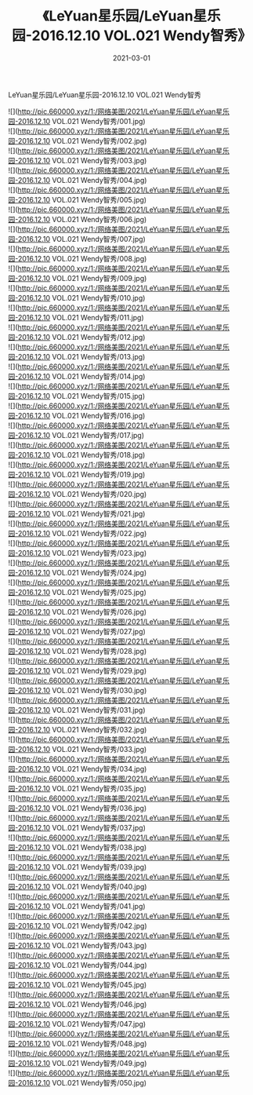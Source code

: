 ﻿---
layout: post
title:  《LeYuan星乐园/LeYuan星乐园-2016.12.10 VOL.021 Wendy智秀》
date:   2021-03-01
img: http://pic.660000.xyz/1:/网络美图/2021/LeYuan星乐园/LeYuan星乐园-2016.12.10 VOL.021 Wendy智秀/000.jpg
categories: [美女, 清纯, 唯美]
---

LeYuan星乐园/LeYuan星乐园-2016.12.10 VOL.021 Wendy智秀

 ![](http://pic.660000.xyz/1:/网络美图/2021/LeYuan星乐园/LeYuan星乐园-2016.12.10 VOL.021 Wendy智秀/001.jpg) <br>![](http://pic.660000.xyz/1:/网络美图/2021/LeYuan星乐园/LeYuan星乐园-2016.12.10 VOL.021 Wendy智秀/002.jpg) <br>![](http://pic.660000.xyz/1:/网络美图/2021/LeYuan星乐园/LeYuan星乐园-2016.12.10 VOL.021 Wendy智秀/003.jpg) <br>![](http://pic.660000.xyz/1:/网络美图/2021/LeYuan星乐园/LeYuan星乐园-2016.12.10 VOL.021 Wendy智秀/004.jpg) <br>![](http://pic.660000.xyz/1:/网络美图/2021/LeYuan星乐园/LeYuan星乐园-2016.12.10 VOL.021 Wendy智秀/005.jpg) <br>![](http://pic.660000.xyz/1:/网络美图/2021/LeYuan星乐园/LeYuan星乐园-2016.12.10 VOL.021 Wendy智秀/006.jpg) <br>![](http://pic.660000.xyz/1:/网络美图/2021/LeYuan星乐园/LeYuan星乐园-2016.12.10 VOL.021 Wendy智秀/007.jpg) <br>![](http://pic.660000.xyz/1:/网络美图/2021/LeYuan星乐园/LeYuan星乐园-2016.12.10 VOL.021 Wendy智秀/008.jpg) <br>![](http://pic.660000.xyz/1:/网络美图/2021/LeYuan星乐园/LeYuan星乐园-2016.12.10 VOL.021 Wendy智秀/009.jpg) <br>![](http://pic.660000.xyz/1:/网络美图/2021/LeYuan星乐园/LeYuan星乐园-2016.12.10 VOL.021 Wendy智秀/010.jpg) <br>![](http://pic.660000.xyz/1:/网络美图/2021/LeYuan星乐园/LeYuan星乐园-2016.12.10 VOL.021 Wendy智秀/011.jpg) <br>![](http://pic.660000.xyz/1:/网络美图/2021/LeYuan星乐园/LeYuan星乐园-2016.12.10 VOL.021 Wendy智秀/012.jpg) <br>![](http://pic.660000.xyz/1:/网络美图/2021/LeYuan星乐园/LeYuan星乐园-2016.12.10 VOL.021 Wendy智秀/013.jpg) <br>![](http://pic.660000.xyz/1:/网络美图/2021/LeYuan星乐园/LeYuan星乐园-2016.12.10 VOL.021 Wendy智秀/014.jpg) <br>![](http://pic.660000.xyz/1:/网络美图/2021/LeYuan星乐园/LeYuan星乐园-2016.12.10 VOL.021 Wendy智秀/015.jpg) <br>![](http://pic.660000.xyz/1:/网络美图/2021/LeYuan星乐园/LeYuan星乐园-2016.12.10 VOL.021 Wendy智秀/016.jpg) <br>![](http://pic.660000.xyz/1:/网络美图/2021/LeYuan星乐园/LeYuan星乐园-2016.12.10 VOL.021 Wendy智秀/017.jpg) <br>![](http://pic.660000.xyz/1:/网络美图/2021/LeYuan星乐园/LeYuan星乐园-2016.12.10 VOL.021 Wendy智秀/018.jpg) <br>![](http://pic.660000.xyz/1:/网络美图/2021/LeYuan星乐园/LeYuan星乐园-2016.12.10 VOL.021 Wendy智秀/019.jpg) <br>![](http://pic.660000.xyz/1:/网络美图/2021/LeYuan星乐园/LeYuan星乐园-2016.12.10 VOL.021 Wendy智秀/020.jpg) <br>![](http://pic.660000.xyz/1:/网络美图/2021/LeYuan星乐园/LeYuan星乐园-2016.12.10 VOL.021 Wendy智秀/021.jpg) <br>![](http://pic.660000.xyz/1:/网络美图/2021/LeYuan星乐园/LeYuan星乐园-2016.12.10 VOL.021 Wendy智秀/022.jpg) <br>![](http://pic.660000.xyz/1:/网络美图/2021/LeYuan星乐园/LeYuan星乐园-2016.12.10 VOL.021 Wendy智秀/023.jpg) <br>![](http://pic.660000.xyz/1:/网络美图/2021/LeYuan星乐园/LeYuan星乐园-2016.12.10 VOL.021 Wendy智秀/024.jpg) <br>![](http://pic.660000.xyz/1:/网络美图/2021/LeYuan星乐园/LeYuan星乐园-2016.12.10 VOL.021 Wendy智秀/025.jpg) <br>![](http://pic.660000.xyz/1:/网络美图/2021/LeYuan星乐园/LeYuan星乐园-2016.12.10 VOL.021 Wendy智秀/026.jpg) <br>![](http://pic.660000.xyz/1:/网络美图/2021/LeYuan星乐园/LeYuan星乐园-2016.12.10 VOL.021 Wendy智秀/027.jpg) <br>![](http://pic.660000.xyz/1:/网络美图/2021/LeYuan星乐园/LeYuan星乐园-2016.12.10 VOL.021 Wendy智秀/028.jpg) <br>![](http://pic.660000.xyz/1:/网络美图/2021/LeYuan星乐园/LeYuan星乐园-2016.12.10 VOL.021 Wendy智秀/029.jpg) <br>![](http://pic.660000.xyz/1:/网络美图/2021/LeYuan星乐园/LeYuan星乐园-2016.12.10 VOL.021 Wendy智秀/030.jpg) <br>![](http://pic.660000.xyz/1:/网络美图/2021/LeYuan星乐园/LeYuan星乐园-2016.12.10 VOL.021 Wendy智秀/031.jpg) <br>![](http://pic.660000.xyz/1:/网络美图/2021/LeYuan星乐园/LeYuan星乐园-2016.12.10 VOL.021 Wendy智秀/032.jpg) <br>![](http://pic.660000.xyz/1:/网络美图/2021/LeYuan星乐园/LeYuan星乐园-2016.12.10 VOL.021 Wendy智秀/033.jpg) <br>![](http://pic.660000.xyz/1:/网络美图/2021/LeYuan星乐园/LeYuan星乐园-2016.12.10 VOL.021 Wendy智秀/034.jpg) <br>![](http://pic.660000.xyz/1:/网络美图/2021/LeYuan星乐园/LeYuan星乐园-2016.12.10 VOL.021 Wendy智秀/035.jpg) <br>![](http://pic.660000.xyz/1:/网络美图/2021/LeYuan星乐园/LeYuan星乐园-2016.12.10 VOL.021 Wendy智秀/036.jpg) <br>![](http://pic.660000.xyz/1:/网络美图/2021/LeYuan星乐园/LeYuan星乐园-2016.12.10 VOL.021 Wendy智秀/037.jpg) <br>![](http://pic.660000.xyz/1:/网络美图/2021/LeYuan星乐园/LeYuan星乐园-2016.12.10 VOL.021 Wendy智秀/038.jpg) <br>![](http://pic.660000.xyz/1:/网络美图/2021/LeYuan星乐园/LeYuan星乐园-2016.12.10 VOL.021 Wendy智秀/039.jpg) <br>![](http://pic.660000.xyz/1:/网络美图/2021/LeYuan星乐园/LeYuan星乐园-2016.12.10 VOL.021 Wendy智秀/040.jpg) <br>![](http://pic.660000.xyz/1:/网络美图/2021/LeYuan星乐园/LeYuan星乐园-2016.12.10 VOL.021 Wendy智秀/041.jpg) <br>![](http://pic.660000.xyz/1:/网络美图/2021/LeYuan星乐园/LeYuan星乐园-2016.12.10 VOL.021 Wendy智秀/042.jpg) <br>![](http://pic.660000.xyz/1:/网络美图/2021/LeYuan星乐园/LeYuan星乐园-2016.12.10 VOL.021 Wendy智秀/043.jpg) <br>![](http://pic.660000.xyz/1:/网络美图/2021/LeYuan星乐园/LeYuan星乐园-2016.12.10 VOL.021 Wendy智秀/044.jpg) <br>![](http://pic.660000.xyz/1:/网络美图/2021/LeYuan星乐园/LeYuan星乐园-2016.12.10 VOL.021 Wendy智秀/045.jpg) <br>![](http://pic.660000.xyz/1:/网络美图/2021/LeYuan星乐园/LeYuan星乐园-2016.12.10 VOL.021 Wendy智秀/046.jpg) <br>![](http://pic.660000.xyz/1:/网络美图/2021/LeYuan星乐园/LeYuan星乐园-2016.12.10 VOL.021 Wendy智秀/047.jpg) <br>![](http://pic.660000.xyz/1:/网络美图/2021/LeYuan星乐园/LeYuan星乐园-2016.12.10 VOL.021 Wendy智秀/048.jpg) <br>![](http://pic.660000.xyz/1:/网络美图/2021/LeYuan星乐园/LeYuan星乐园-2016.12.10 VOL.021 Wendy智秀/049.jpg) <br>![](http://pic.660000.xyz/1:/网络美图/2021/LeYuan星乐园/LeYuan星乐园-2016.12.10 VOL.021 Wendy智秀/050.jpg) <br>